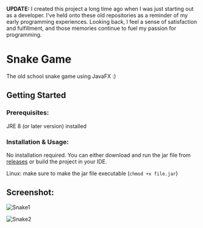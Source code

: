 **UPDATE:** I created this project a long time ago when I was just starting out as a developer. I've held onto these old repositories as a reminder of my early programming experiences. Looking back, I feel a sense of satisfaction and fulfillment, and those memories continue to fuel my passion for programming.

# Snake Game
The old school snake game using JavaFX :)

## Getting Started

### Prerequisites:
JRE 8 (or later version) installed

### Installation & Usage:
No installation required. You can either download and run the jar file from 
[releases](https://github.com/MohammadSalek/Snake_Game/releases/) or build the project in your IDE.

Linux: make sure to make the jar file executable (```chmod +x file.jar```)

## Screenshot:

![Snake1](/screenshot/snake1.png)

![Snake2](/screenshot/snake2.png)
